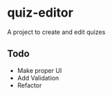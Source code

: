 # quiz-editor
A project to create and edit quizes
## Todo
* Make proper UI
* Add Validation
* Refactor
